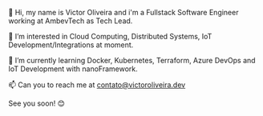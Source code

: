 👋 Hi, my name is Victor Oliveira and i'm a Fullstack Software Engineer working at AmbevTech as Tech Lead.

👀 I’m interested in Cloud Computing, Distributed Systems, IoT Development/Integrations at moment.

🌱 I’m currently learning Docker, Kubernetes, Terraform, Azure DevOps and IoT Development with nanoFramework.

📫 Can you to reach me at contato@victoroliveira.dev

See you soon! 
:blush:
